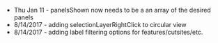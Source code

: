 
 - Thu Jan 11 - panelsShown now needs to be a an array of the desired panels
 - 8/14/2017 - adding selectionLayerRightClick to circular view
 - 8/14/2017 - adding label filtering options for features/cutsites/etc.